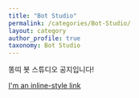 ```yaml
---
title: "Bot Studio"
permalink: /categories/Bot-Studio/
layout: category
author_profile: true
taxonomy: Bot Studio
---
```


똥띠 봇 스튜디오 공지입니다!

[I'm an inline-style link](https://discord.gg/ZqP72q4Xk2)